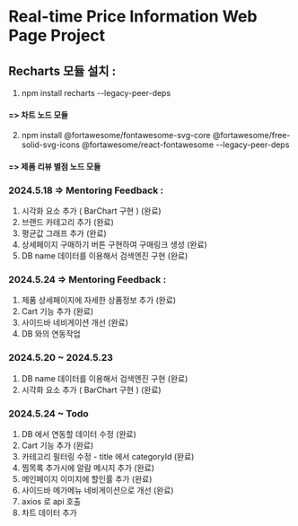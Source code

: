 # Real-time Price Information Web Page Project

## Recharts 모듈 설치 : 
1. npm install recharts --legacy-peer-deps
####   => 차트 노드 모듈
2. npm install @fortawesome/fontawesome-svg-core @fortawesome/free-solid-svg-icons @fortawesome/react-fontawesome --legacy-peer-deps
####   => 제품 리뷰 별점 노드 모듈

### 2024.5.18 => Mentoring Feedback : 
1. 시각화 요소 추가 ( BarChart 구현 ) (완료)
2. 브랜드 카테고리 추가 (완료)
3. 평균값 그래프 추가 (완료)
4. 상세페이지 구매하기 버튼 구현하여 구매링크 생성 (완료)
5. DB name 데이터를 이용해서 검색엔진 구현 (완료)

### 2024.5.24 => Mentoring Feedback :
1. 제품 상세페이지에 자세한 상품정보 추가 (완료)
2. Cart 기능 추가 (완료)
3. 사이드바 네비게이션 개선 (완료)
4. DB 와의 연동작업

### 2024.5.20 ~ 2024.5.23
1. DB name 데이터를 이용해서 검색엔진 구현 (완료)
2. 시각화 요소 추가 ( BarChart 구현 ) (완료)

### 2024.5.24 ~ Todo
1. DB 에서 연동할 데이터 수정 (완료)
2. Cart 기능 추가 (완료)
3. 카테고리 필터링 수정 - title 에서 categoryId (완료)
4. 찜목록 추가시에 알람 메시지 추가 (완료)
5. 메인페이지 이미지에 할인률 추가 (완료)
6. 사이드바 메가메뉴 네비게이션으로 개선 (완료)
7. axios 로 api 호출
8. 차트 데이터 추가
